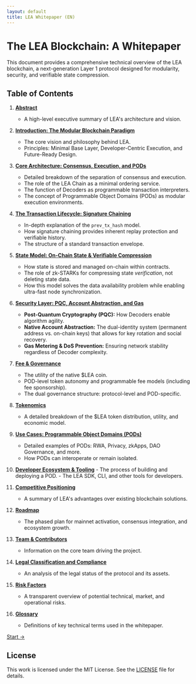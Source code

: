 ```yaml
---
layout: default
title: LEA Whitepaper (EN)
---
```


# The LEA Blockchain: A Whitepaper

This document provides a comprehensive technical overview of the LEA blockchain, a next-generation Layer 1 protocol designed for modularity, security, and verifiable state compression.

## Table of Contents

1.  [**Abstract**](./abstract.md)
    - A high-level executive summary of LEA's architecture and vision.

2.  [**Introduction: The Modular Blockchain Paradigm**](./introduction.md)
    - The core vision and philosophy behind LEA.
    - Principles: Minimal Base Layer, Developer-Centric Execution, and Future-Ready Design.

3.  [**Core Architecture: Consensus, Execution, and PODs**](./architecture.md)
    - Detailed breakdown of the separation of consensus and execution.
    - The role of the LEA Chain as a minimal ordering service.
    - The function of Decoders as programmable transaction interpreters.
    - The concept of Programmable Object Domains (PODs) as modular execution environments.

4.  [**The Transaction Lifecycle: Signature Chaining**](./transaction_lifecycle.md)
    - In-depth explanation of the `prev_tx_hash` model.
    - How signature chaining provides inherent replay protection and verifiable history.
    - The structure of a standard transaction envelope.

5.  [**State Model: On-Chain State & Verifiable Compression**](./state_and_verification.md)
    - How state is stored and managed on-chain within contracts.
    - The role of zk-STARKs for compressing state *verification*, not deleting state data.
    - How this model solves the data availability problem while enabling ultra-fast node synchronization.

6.  [**Security Layer: PQC, Account Abstraction, and Gas**](./security_model.md)
    - **Post-Quantum Cryptography (PQC):** How Decoders enable algorithm agility.
    - **Native Account Abstraction:** The dual-identity system (permanent address vs. on-chain keys) that allows for key rotation and social recovery.
    - **Gas Metering & DoS Prevention:** Ensuring network stability regardless of Decoder complexity.

7.  [**Fee & Governance**](./fee_and_governance.md)
    - The utility of the native $LEA coin.
    - POD-level token autonomy and programmable fee models (including fee sponsorship).
    - The dual governance structure: protocol-level and POD-specific.

8.  [**Tokenomics**](./tokenomics.md)
    - A detailed breakdown of the $LEA token distribution, utility, and economic model.

9.  [**Use Cases: Programmable Object Domains (PODs)**](./programmable_object_domains.md)
    - Detailed examples of PODs: RWA, Privacy, zkApps, DAO Governance, and more.
    - How PODs can interoperate or remain isolated.

10.  [**Developer Ecosystem & Tooling**](./developer_ecosystem.md)
    - The process of building and deploying a POD.
    - The LEA SDK, CLI, and other tools for developers.

11. [**Competitive Positioning**](./competitive_positioning.md)
    - A summary of LEA's advantages over existing blockchain solutions.

12. [**Roadmap**](./roadmap.md)
    - The phased plan for mainnet activation, consensus integration, and ecosystem growth.

13. [**Team & Contributors**](./team.md)
    - Information on the core team driving the project.

14. [**Legal Classification and Compliance**](./legal_classification_and_compliance.md)
    - An analysis of the legal status of the protocol and its assets.

15. [**Risk Factors**](./risk_factors.md)
    - A transparent overview of potential technical, market, and operational risks.

16. [**Glossary**](./glossary.md)
    - Definitions of key technical terms used in the whitepaper.


<div class="nav-buttons">
  <a class="next" href="/abstract/">Start →</a>
</div>

## License

This work is licensed under the MIT License. See the [LICENSE](./LICENSE) file for details.

